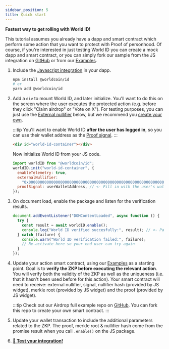 ```yaml
---
sidebar_position: 5
title: Quick start
---
```


**Fastest way to get rolling with World ID!**

This tutorial assumes you already have a dapp and smart contract which perform some action that you want to protect with Proof of personhood. Of course, if you're interested in just testing World ID you can create a mock dapp and smart contract, or you can simply fork our sample from the JS integration on [GitHub](https://github.com/worldcoin/world-id-js) or from our [Examples](/docs/examples).

1.  Include the [Javascript integration](/docs/js/) in your dapp.

    ```bash
    npm install @worldcoin/id
    # or
    yarn add @worldcoin/id
    ```

2.  Add a `div` to mount World ID, and later initialize. You'll want to do this on the screen where the user executes the protected action (e.g. before they click "Claim airdrop" or "Vote on X"). For testing purposes, you can just use the [External nullifier](/docs/about/glossary#external-nullifier) below, but we recommend you [create your own](/docs/js/reference#encoding-helper).

    :::tip
    You'll want to enable World ID **after the user has logged in**, so you can use their wallet address as the [Proof signal](/docs/about/glossary#signal).
    :::

    ```html
    <div id="world-id-container"></div>
    ```

    Now initialize World ID from your JS code.

    ```js
    import worldID from "@worldcoin/id";
    worldID.init("world-id-container", {
      enableTelemetry: true,
      externalNullifier:
        "0x0000000000000000000000000000000000000000000000000000000000000020000000000000000000000000000000000000000000000000000000000000001063616e64794170702d61697264726f7000000000000000000000000000000000",
      proofSignal: userWalletAddress, // <- Fill in with the user's wallet address here
    });
    ```

3.  On document load, enable the package and listen for the verification results.

    ```js
    document.addEventListener("DOMContentLoaded", async function () {
      try {
        const result = await worldID.enable();
        console.log("World ID verified succesfully:", result); // <- Pass this result to your wallet transaction
      } catch (failure) {
        console.warn("World ID verification failed:", failure);
        // Re-activate here so your end user can try again
      }
    });
    ```

4.  Update your action smart contract, using our [Examples](/docs/examples) as a starting point. Goal is to **verify the ZKP before executing the relevant action**. You will verify both the validity of the ZKP as well as the uniqueness (i.e. that it hasn't been used before for this action). Your smart contract will need to receive: external nullifier, signal, nullifier hash (provided by JS widget), merkle root (provided by JS widget) and the proof (provided by JS widget).

    :::tip
    Check out our Airdrop full example repo on [GitHub](https://github.com/worldcoin/world-id-example-airdrop). You can fork this repo to create your own smart contract.
    :::

5.  Update your wallet transaction to include the additional parameters related to the ZKP. The proof, merkle root & nullifier hash come from the promise result when you call `.enable()` on the JS package.
6.  [**🧪 Test your integration!**](/docs/about/test-network)
